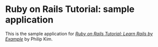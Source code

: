 # Ruby on Rails Tutorial: sample application

This is the sample application for
[*Ruby on Rails Tutorial: Learn Rails by Example*](http://railstutorial.org/)
by Philip Kim.
